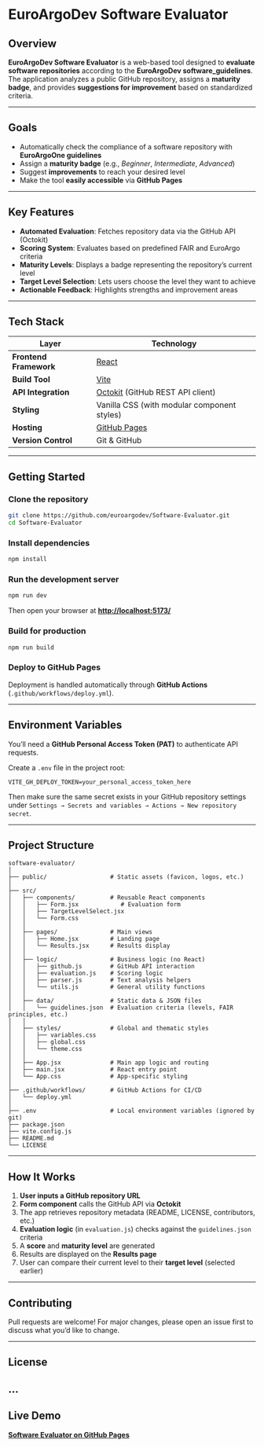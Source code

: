 # EuroArgoDev Software Evaluator

## Overview

**EuroArgoDev Software Evaluator** is a web-based tool designed to **evaluate software repositories** according to the **EuroArgoDev software_guidelines**.
The application analyzes a public GitHub repository, assigns a **maturity badge**, and provides **suggestions for improvement** based on standardized criteria.

---

## Goals

* Automatically check the compliance of a software repository with **EuroArgoOne guidelines**
* Assign a **maturity badge** (e.g., *Beginner*, *Intermediate*, *Advanced*)
* Suggest **improvements** to reach your desired level
* Make the tool **easily accessible** via **GitHub Pages**

---

## Key Features

*  **Automated Evaluation**: Fetches repository data via the GitHub API (Octokit)
*  **Scoring System**: Evaluates based on predefined FAIR and EuroArgo criteria
*  **Maturity Levels**: Displays a badge representing the repository’s current level
*  **Target Level Selection**: Lets users choose the level they want to achieve
*  **Actionable Feedback**: Highlights strengths and improvement areas

---

## Tech Stack

| Layer                  | Technology                                                                |
| ---------------------- | ------------------------------------------------------------------------- |
| **Frontend Framework** | [React](https://react.dev)                                                |
| **Build Tool**         | [Vite](https://vitejs.dev)                                                |
| **API Integration**    | [Octokit](https://github.com/octokit/octokit.js) (GitHub REST API client) |
| **Styling**            | Vanilla CSS (with modular component styles)                               |
| **Hosting**            | [GitHub Pages](https://pages.github.com)                                  |
| **Version Control**    | Git & GitHub                                                              |

---

## Getting Started

###  Clone the repository

```bash
git clone https://github.com/euroargodev/Software-Evaluator.git
cd Software-Evaluator
```

###  Install dependencies

```bash
npm install
```

###  Run the development server

```bash
npm run dev
```

Then open your browser at **[http://localhost:5173/](http://localhost:5173/)**

###  Build for production

```bash
npm run build
```

###  Deploy to GitHub Pages

Deployment is handled automatically through **GitHub Actions** (`.github/workflows/deploy.yml`).

---

## Environment Variables

You’ll need a **GitHub Personal Access Token (PAT)** to authenticate API requests.

Create a `.env` file in the project root:

```
VITE_GH_DEPLOY_TOKEN=your_personal_access_token_here
```

Then make sure the same secret exists in your GitHub repository settings under
`Settings → Secrets and variables → Actions → New repository secret`.

---

## Project Structure

```
software-evaluator/
│
├── public/                  # Static assets (favicon, logos, etc.)
│
├── src/
│   ├── components/          # Reusable React components
│   │   ├── Form.jsx            # Evaluation form
│   │   ├── TargetLevelSelect.jsx
│   │   └── Form.css
│   │
│   ├── pages/               # Main views
│   │   ├── Home.jsx         # Landing page
│   │   └── Results.jsx      # Results display
│   │
│   ├── logic/               # Business logic (no React)
│   │   ├── github.js        # GitHub API interaction
│   │   ├── evaluation.js    # Scoring logic
│   │   ├── parser.js        # Text analysis helpers
│   │   └── utils.js         # General utility functions
│   │
│   ├── data/                # Static data & JSON files
│   │   └── guidelines.json  # Evaluation criteria (levels, FAIR principles, etc.)
│   │
│   ├── styles/              # Global and thematic styles
│   │   ├── variables.css
│   │   ├── global.css
│   │   └── theme.css
│   │
│   ├── App.jsx              # Main app logic and routing
│   ├── main.jsx             # React entry point
│   └── App.css              # App-specific styling
│
├── .github/workflows/       # GitHub Actions for CI/CD
│   └── deploy.yml
│
├── .env                     # Local environment variables (ignored by git)
├── package.json
├── vite.config.js
├── README.md
└── LICENSE
```

---

## How It Works

1. **User inputs a GitHub repository URL**
2. **Form component** calls the GitHub API via **Octokit**
3. The app retrieves repository metadata (README, LICENSE, contributors, etc.)
4. **Evaluation logic** (in `evaluation.js`) checks against the `guidelines.json` criteria
5. A **score** and **maturity level** are generated
6. Results are displayed on the **Results page**
7. User can compare their current level to their **target level** (selected earlier)

---

## Contributing

Pull requests are welcome!
For major changes, please open an issue first to discuss what you’d like to change.

---

## License

...
---

## Live Demo

 [**Software Evaluator on GitHub Pages**](https://euroargodev.github.io/Software-Evaluator/)
